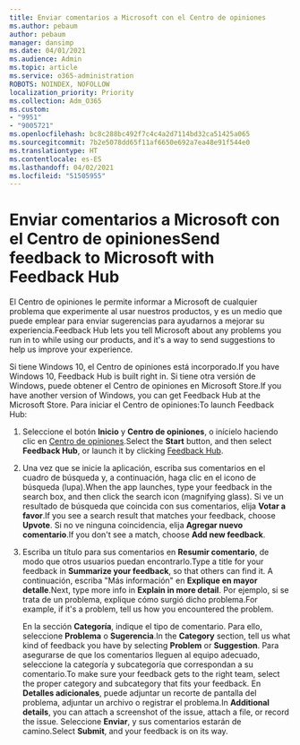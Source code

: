 ```yaml
---
title: Enviar comentarios a Microsoft con el Centro de opiniones
ms.author: pebaum
author: pebaum
manager: dansimp
ms.date: 04/01/2021
ms.audience: Admin
ms.topic: article
ms.service: o365-administration
ROBOTS: NOINDEX, NOFOLLOW
localization_priority: Priority
ms.collection: Adm_O365
ms.custom:
- "9951"
- "9005721"
ms.openlocfilehash: bc8c288bc492f7c4c4a2d7114bd32ca51425a065
ms.sourcegitcommit: 7b2e5078dd65f11af6650e692a7ea48e91f544e0
ms.translationtype: HT
ms.contentlocale: es-ES
ms.lasthandoff: 04/02/2021
ms.locfileid: "51505955"
---
```

# <a name="send-feedback-to-microsoft-with-feedback-hub"></a><span data-ttu-id="5b0a7-102">Enviar comentarios a Microsoft con el Centro de opiniones</span><span class="sxs-lookup"><span data-stu-id="5b0a7-102">Send feedback to Microsoft with Feedback Hub</span></span>

<span data-ttu-id="5b0a7-103">El Centro de opiniones le permite informar a Microsoft de cualquier problema que experimente al usar nuestros productos, y es un medio que puede emplear para enviar sugerencias para ayudarnos a mejorar su experiencia.</span><span class="sxs-lookup"><span data-stu-id="5b0a7-103">Feedback Hub lets you tell Microsoft about any problems you run in to while using our products, and it's a way to send suggestions to help us improve your experience.</span></span>

<span data-ttu-id="5b0a7-104">Si tiene Windows 10, el Centro de opiniones está incorporado.</span><span class="sxs-lookup"><span data-stu-id="5b0a7-104">If you have Windows 10, Feedback Hub is built right in.</span></span> <span data-ttu-id="5b0a7-105">Si tiene otra versión de Windows, puede obtener el Centro de opiniones en Microsoft Store.</span><span class="sxs-lookup"><span data-stu-id="5b0a7-105">If you have another version of Windows, you can get Feedback Hub at the Microsoft Store.</span></span> <span data-ttu-id="5b0a7-106">Para iniciar el Centro de opiniones:</span><span class="sxs-lookup"><span data-stu-id="5b0a7-106">To launch Feedback Hub:</span></span> 

1. <span data-ttu-id="5b0a7-107">Seleccione el botón **Inicio** y **Centro de opiniones**, o inícielo haciendo clic en [Centro de opiniones](feedback-hub://).</span><span class="sxs-lookup"><span data-stu-id="5b0a7-107">Select the **Start** button, and then select **Feedback Hub**, or launch it by clicking [Feedback Hub](feedback-hub://).</span></span>

1. <span data-ttu-id="5b0a7-108">Una vez que se inicie la aplicación, escriba sus comentarios en el cuadro de búsqueda y, a continuación, haga clic en el icono de búsqueda (lupa).</span><span class="sxs-lookup"><span data-stu-id="5b0a7-108">When the app launches, type your feedback in the search box, and then click the search icon (magnifying glass).</span></span> <span data-ttu-id="5b0a7-109">Si ve un resultado de búsqueda que coincida con sus comentarios, elija **Votar a favor**.</span><span class="sxs-lookup"><span data-stu-id="5b0a7-109">If you see a search result that matches your feedback, choose **Upvote**.</span></span> <span data-ttu-id="5b0a7-110">Si no ve ninguna coincidencia, elija **Agregar nuevo comentario**.</span><span class="sxs-lookup"><span data-stu-id="5b0a7-110">If you don't see a match, choose **Add new feedback**.</span></span>

1. <span data-ttu-id="5b0a7-111">Escriba un título para sus comentarios en **Resumir comentario**, de modo que otros usuarios puedan encontrarlo.</span><span class="sxs-lookup"><span data-stu-id="5b0a7-111">Type a title for your feedback in **Summarize your feedback**, so that others can find it.</span></span> <span data-ttu-id="5b0a7-112">A continuación, escriba "Más información" en **Explique en mayor detalle**.</span><span class="sxs-lookup"><span data-stu-id="5b0a7-112">Next, type more info in **Explain in more detail**.</span></span> <span data-ttu-id="5b0a7-113">Por ejemplo, si se trata de un problema, explique cómo surgió dicho problema.</span><span class="sxs-lookup"><span data-stu-id="5b0a7-113">For example, if it's a problem, tell us how you encountered the problem.</span></span>

    <span data-ttu-id="5b0a7-114">En la sección **Categoría**, indique el tipo de comentario. Para ello, seleccione **Problema** o **Sugerencia**.</span><span class="sxs-lookup"><span data-stu-id="5b0a7-114">In the **Category** section, tell us what kind of feedback you have by selecting **Problem** or **Suggestion**.</span></span> <span data-ttu-id="5b0a7-115">Para asegurarse de que los comentarios lleguen al equipo adecuado, seleccione la categoría y subcategoría que correspondan a su comentario.</span><span class="sxs-lookup"><span data-stu-id="5b0a7-115">To make sure your feedback gets to the right team, select the proper category and subcategory that fits your feedback.</span></span> <span data-ttu-id="5b0a7-116">En **Detalles adicionales**, puede adjuntar un recorte de pantalla del problema, adjuntar un archivo o registrar el problema.</span><span class="sxs-lookup"><span data-stu-id="5b0a7-116">In **Additional details**, you can attach a screenshot of the issue, attach a file, or record the issue.</span></span> <span data-ttu-id="5b0a7-117">Seleccione **Enviar**, y sus comentarios estarán de camino.</span><span class="sxs-lookup"><span data-stu-id="5b0a7-117">Select **Submit**, and your feedback is on its way.</span></span>


